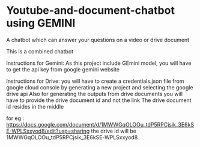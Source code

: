 # Youtube-and-document-chatbot using GEMINI
A chatbot which can answer your questions on a video or drive document

This is a combined chatbot


Instructions for Gemini:
As this project include GEmini model, you will have to get the api key from google gemini website

Instructions for Drive:
you will have to create a credentials.json file from google cloud console by generating a new project and selecting the google drive api
Also for generating the outputs from drive documents you will have to provide the drive document id and not the link
The drive document id resides in the middle

for eg : https://docs.google.com/document/d/1MWWGqOLOOu_tdP5RPCjsik_3E6kSE-WPLSxxyod8/edit?usp=sharing
the drive id will be 1MWWGqOLOOu_tdP5RPCjsik_3E6kSE-WPLSxxyod8
